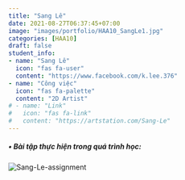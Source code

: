 ```yaml
---
title: "Sang Lê"
date: 2021-08-27T06:37:45+07:00
image: "images/portfolio/HAA10_SangLe1.jpg"
categories: [HAA10]
draft: false
student_info:
- name: "Sang Lê"
  icon: "fas fa-user"
  content: "https://www.facebook.com/k.lee.376"
- name: "Công việc"
  icon: "fas fa-palette"
  content: "2D Artist"
# - name: "Link"
#   icon: "fas fa-link"
#   content: "https://artstation.com/Sang-Le"
---
```



##### • Bài tập thực hiện trong quá trình học:

![Sang-Le-assignment](/images/portfolio/HAA10_SangLe2.jpg)



<!-- ##### • Nhận xét sau khoá học: -->
